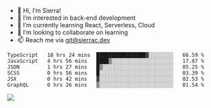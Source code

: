- 👋 Hi, I’m Sierra!
- 👀 I’m interested in back-end development
- 🌱 I’m currently learning React, Serverless, Cloud
- 💞️ I’m looking to collaborate on learning
- 📫 Reach me via git@sierrac.dev

<!--START_SECTION:waka-->

```text
TypeScript   18 hrs 24 mins  ████████████████▓░░░░░░░░   66.59 %
JavaScript   4 hrs 56 mins   ████▒░░░░░░░░░░░░░░░░░░░░   17.87 %
JSON         1 hrs 27 mins   █▒░░░░░░░░░░░░░░░░░░░░░░░   05.25 %
SCSS         0 hrs 56 mins   █░░░░░░░░░░░░░░░░░░░░░░░░   03.39 %
JSX          0 hrs 42 mins   ▓░░░░░░░░░░░░░░░░░░░░░░░░   02.53 %
GraphQL      0 hrs 26 mins   ▒░░░░░░░░░░░░░░░░░░░░░░░░   01.54 %
```

<!--END_SECTION:waka-->


![](https://hit.yhype.me/github/profile?user_id=7351311)
